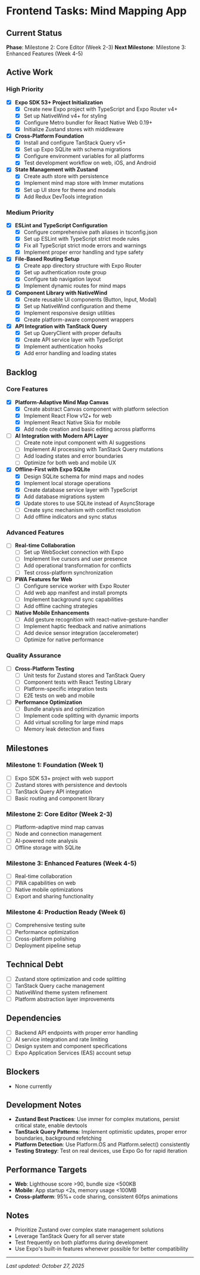 # Frontend Tasks: Mind Mapping App

## Current Status
**Phase**: Milestone 2: Core Editor (Week 2-3)
**Next Milestone**: Milestone 3: Enhanced Features (Week 4-5)

## Active Work

### High Priority
- [x] **Expo SDK 53+ Project Initialization**
  - [x] Create new Expo project with TypeScript and Expo Router v4+
  - [x] Set up NativeWind v4+ for styling
  - [x] Configure Metro bundler for React Native Web 0.19+
  - [x] Initialize Zustand stores with middleware

- [x] **Cross-Platform Foundation**
  - [x] Install and configure TanStack Query v5+
  - [x] Set up Expo SQLite with schema migrations
  - [x] Configure environment variables for all platforms
  - [x] Test development workflow on web, iOS, and Android

- [x] **State Management with Zustand**
  - [x] Create auth store with persistence
  - [x] Implement mind map store with Immer mutations
  - [x] Set up UI store for theme and modals
  - [x] Add Redux DevTools integration

### Medium Priority
- [x] **ESLint and TypeScript Configuration**
  - [x] Configure comprehensive path aliases in tsconfig.json
  - [x] Set up ESLint with TypeScript strict mode rules
  - [x] Fix all TypeScript strict mode errors and warnings
  - [x] Implement proper error handling and type safety

- [x] **File-Based Routing Setup**
  - [x] Create app directory structure with Expo Router
  - [x] Set up authentication route group
  - [x] Configure tab navigation layout
  - [x] Implement dynamic routes for mind maps

- [x] **Component Library with NativeWind**
  - [x] Create reusable UI components (Button, Input, Modal)
  - [x] Set up NativeWind configuration and theme
  - [x] Implement responsive design utilities
  - [x] Create platform-aware component wrappers

- [x] **API Integration with TanStack Query**
  - [x] Set up QueryClient with proper defaults
  - [x] Create API service layer with TypeScript
  - [x] Implement authentication hooks
  - [x] Add error handling and loading states

## Backlog

### Core Features
- [x] **Platform-Adaptive Mind Map Canvas**
  - [x] Create abstract Canvas component with platform selection
  - [x] Implement React Flow v12+ for web
  - [x] Implement React Native Skia for mobile
  - [x] Add node creation and basic editing across platforms

- [ ] **AI Integration with Modern API Layer**
  - [ ] Create note input component with AI suggestions
  - [ ] Implement AI processing with TanStack Query mutations
  - [ ] Add loading states and error boundaries
  - [ ] Optimize for both web and mobile UX

- [x] **Offline-First with Expo SQLite**
  - [x] Design SQLite schema for mind maps and nodes
  - [x] Implement local storage operations
  - [x] Create database service layer with TypeScript
  - [x] Add database migrations system
  - [x] Update stores to use SQLite instead of AsyncStorage
  - [ ] Create sync mechanism with conflict resolution
  - [ ] Add offline indicators and sync status

### Advanced Features
- [ ] **Real-time Collaboration**
  - [ ] Set up WebSocket connection with Expo
  - [ ] Implement live cursors and user presence
  - [ ] Add operational transformation for conflicts
  - [ ] Test cross-platform synchronization

- [ ] **PWA Features for Web**
  - [ ] Configure service worker with Expo Router
  - [ ] Add web app manifest and install prompts
  - [ ] Implement background sync capabilities
  - [ ] Add offline caching strategies

- [ ] **Native Mobile Enhancements**
  - [ ] Add gesture recognition with react-native-gesture-handler
  - [ ] Implement haptic feedback and native animations
  - [ ] Add device sensor integration (accelerometer)
  - [ ] Optimize for native performance

### Quality Assurance
- [ ] **Cross-Platform Testing**
  - [ ] Unit tests for Zustand stores and TanStack Query
  - [ ] Component tests with React Testing Library
  - [ ] Platform-specific integration tests
  - [ ] E2E tests on web and mobile

- [ ] **Performance Optimization**
  - [ ] Bundle analysis and optimization
  - [ ] Implement code splitting with dynamic imports
  - [ ] Add virtual scrolling for large mind maps
  - [ ] Memory leak detection and fixes

## Milestones

### Milestone 1: Foundation (Week 1)
- [ ] Expo SDK 53+ project with web support
- [ ] Zustand stores with persistence and devtools
- [ ] TanStack Query API integration
- [ ] Basic routing and component library

### Milestone 2: Core Editor (Week 2-3)
- [ ] Platform-adaptive mind map canvas
- [ ] Node and connection management
- [ ] AI-powered note analysis
- [ ] Offline storage with SQLite

### Milestone 3: Enhanced Features (Week 4-5)
- [ ] Real-time collaboration
- [ ] PWA capabilities on web
- [ ] Native mobile optimizations
- [ ] Export and sharing functionality

### Milestone 4: Production Ready (Week 6)
- [ ] Comprehensive testing suite
- [ ] Performance optimization
- [ ] Cross-platform polishing
- [ ] Deployment pipeline setup

## Technical Debt
- [ ] Zustand store optimization and code splitting
- [ ] TanStack Query cache management
- [ ] NativeWind theme system refinement
- [ ] Platform abstraction layer improvements

## Dependencies
- [ ] Backend API endpoints with proper error handling
- [ ] AI service integration and rate limiting
- [ ] Design system and component specifications
- [ ] Expo Application Services (EAS) account setup

## Blockers
- None currently

## Development Notes
- **Zustand Best Practices**: Use immer for complex mutations, persist critical state, enable devtools
- **TanStack Query Patterns**: Implement optimistic updates, proper error boundaries, background refetching
- **Platform Detection**: Use Platform.OS and Platform.select() consistently
- **Testing Strategy**: Test on real devices, use Expo Go for rapid iteration

## Performance Targets
- **Web**: Lighthouse score >90, bundle size <500KB
- **Mobile**: App startup <2s, memory usage <100MB
- **Cross-platform**: 95%+ code sharing, consistent 60fps animations

## Notes
- Prioritize Zustand over complex state management solutions
- Leverage TanStack Query for all server state
- Test frequently on both platforms during development
- Use Expo's built-in features whenever possible for better compatibility

---

*Last updated: October 27, 2025*
